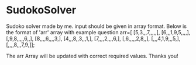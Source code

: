 # SudokoSolver
Sudoko solver made by me. input should be given in array format. Below is the format of 'arr' array with example question
arr=[
[5,3,,,7,,,,,],
[6,,,1,9,5,,,,],
[,9,8,,,,,6,,],
[8,,,,6,,,,3,],
[4,,,8,,3,,,1,],
[7,,,,2,,,,6,],
[,6,,,,,2,8,,],
[,,,4,1,9,,,5,],
[,,,,8,,,7,9,]];

The arr Array will be updated with correct required values.
Thanks you!
